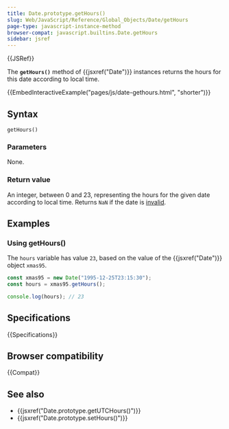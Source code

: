 ```yaml
---
title: Date.prototype.getHours()
slug: Web/JavaScript/Reference/Global_Objects/Date/getHours
page-type: javascript-instance-method
browser-compat: javascript.builtins.Date.getHours
sidebar: jsref
---
```


{{JSRef}}

The **`getHours()`** method of {{jsxref("Date")}} instances returns the hours for this date according to local time.

{{EmbedInteractiveExample("pages/js/date-gethours.html", "shorter")}}

## Syntax

```js-nolint
getHours()
```

### Parameters

None.

### Return value

An integer, between 0 and 23, representing the hours for the given date according to local time. Returns `NaN` if the date is [invalid](/en-US/docs/Web/JavaScript/Reference/Global_Objects/Date#the_epoch_timestamps_and_invalid_date).

## Examples

### Using getHours()

The `hours` variable has value `23`, based on the value of the {{jsxref("Date")}} object `xmas95`.

```js
const xmas95 = new Date("1995-12-25T23:15:30");
const hours = xmas95.getHours();

console.log(hours); // 23
```

## Specifications

{{Specifications}}

## Browser compatibility

{{Compat}}

## See also

- {{jsxref("Date.prototype.getUTCHours()")}}
- {{jsxref("Date.prototype.setHours()")}}
